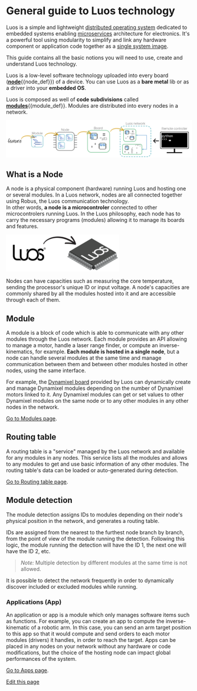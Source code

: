 # General guide to Luos technology

Luos is a simple and lightweight <a href="https://en.wikipedia.org/wiki/Distributed_operating_system" target="_blank">distributed operating system</a> dedicated to embedded systems enabling <a href="https://en.wikipedia.org/wiki/Microservices" target="_blank">microservices</a> architecture for electronics. It's a powerful tool using modularity to simplify and link any hardware component or application code together as a <a href="https://en.wikipedia.org/wiki/Single_system_image" target="_blank">single system image</a>.

This guide contains all the basic notions you will need to use, create and understand Luos technology.

Luos is a low-level software technology uploaded into every board (<span class="cust_tooltip">[**node**](#node)<span class="cust_tooltiptext">{{node_def}}</span></span>) of a device.
You can use Luos as a **bare metal** lib or as a driver into your **embedded OS**.

Luos is composed as well of **code subdivisions** called <span class="cust_tooltip">[**modules**](#module)<span class="cust_tooltiptext">{{module_def}}</span></span>. Modules are distributed into every nodes in a network.

<a href="/_assets/img/feature-module-node-board.jpg" target="_blank"><img src="/_assets/img/feature-module-node-board.jpg" width="800px" /></a>

<a name="node"></a>
## What is a Node
A node is a physical component (hardware) running Luos and hosting one or several modules. In a Luos network, nodes are all connected together using Robus, the Luos communication technology.<br/>In other words, **a node is a microcontroler** connected to other microcontrolers running Luos.
In the Luos philosophy, each node has to carry the necessary programs (modules) allowing it to manage its boards and features.

<img src="/_assets/img/MCU-luos.png" height="100px" />

Nodes can have capacities such as measuring the core temperature, sending the processor's unique ID or input voltage. A node's capacities are commonly shared by all the modules hosted into it and are accessible through each of them.

<a name="module"></a>
## Module
A module is a block of code which is able to communicate with any other modules through the Luos network. Each module provides an API allowing to manage a motor, handle a laser range finder, or compute an inverse-kinematics, for example.
**Each module is hosted in a single node**, but a node can handle several modules at the same time and manage communication between them and between other modules hosted in other nodes, using the same interface.

For example, the [Dynamixel board]({{boards_path}}/dxl.md) provided by Luos can dynamically create and manage Dynamixel modules depending on the number of Dynamixel motors linked to it. Any Dynamixel modules can get or set values to other Dynamixel modules on the same node or to any other modules in any other nodes in the network.

[Go to Modules page](/_pages/low/modules/modules.md).

## Routing table
A routing table is a "service" managed by the Luos network and available for any modules in any nodes. This service lists all the modules and allows to any modules to get and use basic information of any other modules. The routing table's data can be loaded or auto-generated during detection.

[Go to Routing table page](/_pages/low/modules/routing-table.md).

## Module detection
The module detection assigns IDs to modules depending on their node's physical position in the network, and generates a routing table.

IDs are assigned from the nearest to the furthest node branch by branch, from the point of view of the module running the detection. Following this logic, the module running the detection will have the ID 1, the next one will have the ID 2, etc.

> *Note:* Multiple detection by different modules at the same time is not allowed.

It is possible to detect the network frequently in order to dynamically discover included or excluded modules while running.

### Applications (App)
An application or app is a module which only manages software items such as functions.
For example, you can create an app to compute the inverse-kinematic of a robotic arm. In this case, you can send an arm target position to this app so that it would compute and send orders to each motor modules (drivers) it handles, in order to reach the target.
Apps can be placed in any nodes on your network without any hardware or code modifications, but the choice of the hosting node can impact global performances of the system.

[Go to Apps page](/_pages/low/modules/apps.md).

<div class="cust_edit_page"><a href="https://{{gh_path}}/_pages/overview/general-basics.md">Edit this page</a></div>

